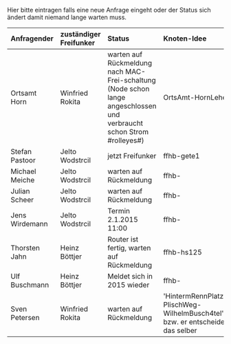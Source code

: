 Hier bitte eintragen falls eine neue Anfrage eingeht oder der Status sich ändert damit niemand lange warten muss.

| Anfragender | zuständiger Freifunker | Status | Knoten-Idee |
| :---- | :---- | :---- | :---- |
| Ortsamt Horn | Winfried Rokita | warten auf Rückmeldung nach MAC-Frei-schaltung (Node schon lange angeschlossen und verbraucht schon Strom #rolleyes#) | OrtsAmt-HornLehe |
| Stefan Pastoor | Jelto Wodstrcil | jetzt Freifunker | ffhb-gete1 |
| Michael Meiche | Jelto Wodstrcil | warten auf Rückmeldung | ffhb- |
| Julian Scheer | Jelto Wodstrcil | warten auf Rückmeldung | ffhb- |
| Jens Wirdemann | Jelto Wodstrcil | Termin 2.1.2015 11:00 | ffhb- |
| Thorsten Jahn | Heinz Böttjer | Router ist fertig, warten auf Rückmeldung | ffhb-hs125 |
| Ulf Buschmann | Heinz Böttjer | Meldet sich in 2015 wieder | ffhb- |
| Sven Petersen | Winfried Rokita | warten auf Rückmeldung | 'HintermRennPlatz-PlischWeg-WilhelmBusch4tel' bzw. er entscheidet das selber|
